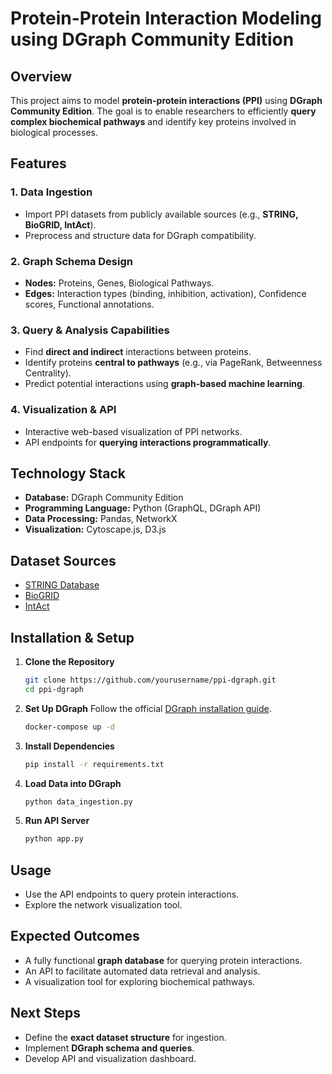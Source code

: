 # Protein-Protein Interaction Modeling using DGraph Community Edition

## Overview
This project aims to model **protein-protein interactions (PPI)** using **DGraph Community Edition**. The goal is to enable researchers to efficiently **query complex biochemical pathways** and identify key proteins involved in biological processes.

## Features
### 1. **Data Ingestion**
- Import PPI datasets from publicly available sources (e.g., **STRING, BioGRID, IntAct**).
- Preprocess and structure data for DGraph compatibility.

### 2. **Graph Schema Design**
- **Nodes:** Proteins, Genes, Biological Pathways.
- **Edges:** Interaction types (binding, inhibition, activation), Confidence scores, Functional annotations.

### 3. **Query & Analysis Capabilities**
- Find **direct and indirect** interactions between proteins.
- Identify proteins **central to pathways** (e.g., via PageRank, Betweenness Centrality).
- Predict potential interactions using **graph-based machine learning**.

### 4. **Visualization & API**
- Interactive web-based visualization of PPI networks.
- API endpoints for **querying interactions programmatically**.

## Technology Stack
- **Database:** DGraph Community Edition
- **Programming Language:** Python (GraphQL, DGraph API)
- **Data Processing:** Pandas, NetworkX
- **Visualization:** Cytoscape.js, D3.js

## Dataset Sources
- [STRING Database](https://string-db.org/)
- [BioGRID](https://thebiogrid.org/)
- [IntAct](https://www.ebi.ac.uk/intact/)

## Installation & Setup
1. **Clone the Repository**
   ```bash
   git clone https://github.com/yourusername/ppi-dgraph.git
   cd ppi-dgraph
   ```

2. **Set Up DGraph**
   Follow the official [DGraph installation guide](https://dgraph.io/docs/get-started/).
   ```bash
   docker-compose up -d
   ```

3. **Install Dependencies**
   ```bash
   pip install -r requirements.txt
   ```

4. **Load Data into DGraph**
   ```bash
   python data_ingestion.py
   ```

5. **Run API Server**
   ```bash
   python app.py
   ```

## Usage
- Use the API endpoints to query protein interactions.
- Explore the network visualization tool.

## Expected Outcomes
- A fully functional **graph database** for querying protein interactions.
- An API to facilitate automated data retrieval and analysis.
- A visualization tool for exploring biochemical pathways.

## Next Steps
- Define the **exact dataset structure** for ingestion.
- Implement **DGraph schema and queries**.
- Develop API and visualization dashboard.

